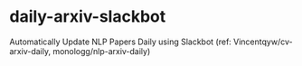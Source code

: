 # daily-arxiv-slackbot
Automatically Update NLP Papers Daily using Slackbot (ref: Vincentqyw/cv-arxiv-daily, monologg/nlp-arxiv-daily)
